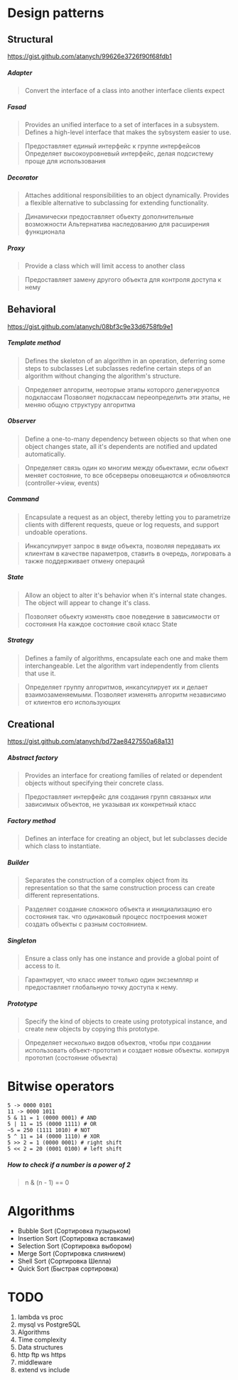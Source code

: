 # Design patterns
## Structural
https://gist.github.com/atanych/99626e3726f90f68fdb1

##### Adapter
> Convert the interface of a class into another interface clients expect

##### Fasad
> Provides an unified interface to a set of interfaces in a subsystem. 
> Defines a high-level interface that makes the sybsystem easier to use.

> Предоставляет единый интерфейс к группе интерфейсов
> Определяет высокоуровневый интерфейс, делая подсистему проще для использования

##### Decorator
> Attaches additional responsibilities to an object dynamically. 
> Provides a flexible alternative to subclassing for extending functionality.

> Динамически предоставляет обьекту дополнительные возможности
> Альтернатива наследованию для расширения функционала

##### Proxy
> Provide a class which will limit access to another class

> Предоставляет замену другого объекта для контроля доступа к нему

## Behavioral
https://gist.github.com/atanych/08bf3c9e33d6758fb9e1

##### Template method
> Defines the skeleton of an algorithm in an operation, deferring some steps to subclasses
> Let subclasses redefine certain steps of an algorithm without changing the algorithm's structure.

> Определяет алгоритм, неоторые этапы которого делегируются подклассам
> Позволяет подклассам переопределить эти этапы, не меняю общую структуру алгоритма

##### Observer
> Define a one-to-many dependency between objects so that when one object
> changes state, all it's dependents are notified and updated automatically.

> Определяет связь один ко многим между обьектами, если обьект меняет состояние, то все обсерверы оповещаются и обновляются (controller->view, events)

##### Command
> Encapsulate a request as an object, thereby letting you to parametrize
> clients with different requests, queue or log requests, and support undoable operations.

> Инкапсулирует запрос в виде объекта, позволяя передавать их клиентам в качестве параметров, ставить в очередь, логировать а также поддерживает отмену операций

##### State
> Allow an object to alter it's behavior when it's internal state changes.
> The object will appear to change it's class.

> Позволяет обьекту изменять свое поведение в зависимости от состояния
> На каждое состояние свой класс State

##### Strategy
> Defines a family of algorithms, encapsulate each one and make them interchangeable. 
> Let the algorithm vart independently from clients that use it.

> Определяет группу алгоритмов, инкапсулирует их и делает взаимозаменяемыми. Позволяет изменять алгоритм независимо от клиентов его использующих

## Creational
https://gist.github.com/atanych/bd72ae8427550a68a131

##### Abstract factory
> Provides an interface for creationg families of related or dependent objects without specifying their concrete class.

> Предоставляет интерфейс для создания групп связаных или зависимых объектов, не указывая их конкретный класс

##### Factory method
> Defines an interface for creating an object, but let subclasses decide which class to instantiate.

##### Builder
> Separates the construction of a complex object from its representation so that the same
> construction process can create different representations.

> Разделяет создание сложного объекта и инициализацию его состояния так. что одинаковый процесс построения может создать объекты с разным состоянием.

##### Singleton
> Ensure a class only has one instance and provide a global point of access to it.

> Гарантирует, что класс имеет только один эксземпляр и предоставляет глобальную точку доступа к нему.

##### Prototype
> Specify the kind of objects to create using prototypical instance,
> and create new objects by copying this prototype.

> Определяет несколько видов объектов, чтобы при создании использовать объект-прототип и создает новые объекты. копируя прототип (состояние объекта)

# Bitwise operators
```
5 -> 0000 0101
11 -> 0000 1011
5 & 11 = 1 (0000 0001) # AND
5 | 11 = 15 (0000 1111) # OR
~5 = 250 (1111 1010) # NOT
5 ^ 11 = 14 (0000 1110) # XOR
5 >> 2 = 1 (0000 0001) # right shift
5 << 2 = 20 (0001 0100) # left shift
```
##### How to check if a number is a power of 2
> n & (n - 1) == 0

# Algorithms
- Bubble Sort (Сортировка пузырьком)
- Insertion Sort (Сортировка вставками)
- Selection Sort (Сортировка выбором)
- Merge Sort (Сортировка слиянием)
- Shell Sort (Сортировка Шелла)
- Quick Sort (Быстрая сортировка)

# TODO
1. lambda vs proc
2. mysql vs PostgreSQL
3. Algorithms
4. Time complexity
4. Data structures
4. http ftp ws https
5. middleware
6. extend vs include

